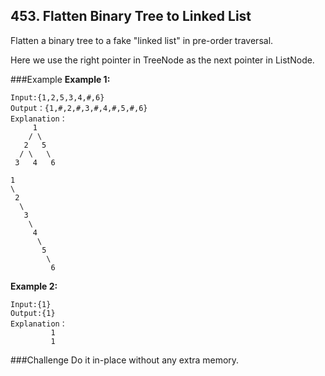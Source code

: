 ## 453. Flatten Binary Tree to Linked List

Flatten a binary tree to a fake "linked list" in pre-order traversal.

Here we use the right pointer in TreeNode as the next pointer in ListNode.

###Example
**Example 1:**
```
Input:{1,2,5,3,4,#,6}
Output：{1,#,2,#,3,#,4,#,5,#,6}
Explanation：
     1
    / \
   2   5
  / \   \
 3   4   6

1
\
 2
  \
   3
    \
     4
      \
       5
        \
         6
```

**Example 2:**
```
Input:{1}
Output:{1}
Explanation：
         1
         1
```

###Challenge
Do it in-place without any extra memory.